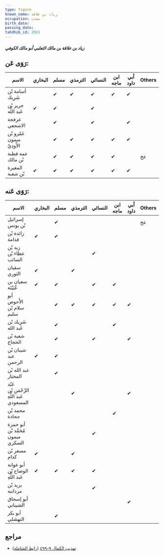 ```yaml
---
type: figure
known_name: زياد بن علاقة
occupation: محدث
birth_date:
passing_date:
tahdhib_id: 2061
---
```

##### زياد بن علاقة بن مالك الثعلبي أبو مالك الكوفي

## رَوَى عَن:
| الاسم                      | البخاري | مسلم | الترمذي | النسائي | ابن ماجه | أبي داود | Others |
| -------------------------- | ------- | ---- | ------- | ------- | -------- | -------- | ------ |
| أسامة بْن شَرِيك           |         | ✔    | ✔       | ✔       | ✔        | ✔        |        |
| جرير بْن عَبد اللَّه       | ✔       | ✔    |         | ✔       |          |          |        |
| عرفجة الاشجعي              |         | ✔    |         | ✔       |          | ✔        |        |
| عَمْرو بْن ميمون الأَودِيّ |         | ✔    | ✔       | ✔       | ✔        | ✔        |        |
| عمه قطبة بْن مالك          |         | ✔    | ✔       | ✔       | ✔        |          | عخ     |
| المغيرة بْن شعبة           | ✔       | ✔    | ✔       | ✔       | ✔        | ✔        |        |
## رَوَى عَنه:
| الاسم                                       | البخاري | مسلم | الترمذي | النسائي | ابن ماجه | أبي داود | Others |
| ------------------------------------------- | ------- | ---- | ------- | ------- | -------- | -------- | ------ |
| إسرائيل بْن يونس                            |         | ✔    |         |         |          |          | عخ     |
| زائدة بْن قدامة                             | ✔       | ✔    |         |         |          |          |        |
| زيد بْن عطاء بْن السائب                     |         |      |         | ✔       |          |          |        |
| سفيان الثوري                                | ✔       |      | ✔       |         |          |          |        |
| سفيان بن عُيَيْنَة                          | ✔       | ✔    |         | ✔       | ✔        |          |        |
| أبو الأَحوص سلام بْن سليم                   |         | ✔    | ✔       | ✔       | ✔        | ✔        |        |
| شَرِيك بْن عَبد الله                        |         | ✔    |         |         | ✔        |          |        |
| شعبة بْن الحجاج                             |         | ✔    |         | ✔       |          | ✔        |        |
| شيبان بْن عبد الرحمن                        | ✔       | ✔    |         |         |          |          |        |
| عبد الله بْن المختار                        |         | ✔    |         |         |          |          |        |
| عَبْد الرَّحْمَنِ بْن عَبد اللَّهِ المسعودي |         |      | ✔       |         |          | ✔        |        |
| محمد بْن جحادة                              |         |      |         |         | ✔        |          |        |
| أبو حمزة مُحَمَّد بْن ميمون السكري          |         |      |         | ✔       |          |          |        |
| مسعر بْن كدام                               | ✔       |      | ✔       |         |          |          |        |
| أبو عوانة الوضاح بْن عَبد اللَّهِ           | ✔       | ✔    | ✔       | ✔       |          |          |        |
| يزيد بْن مردانبه                            |         |      |         | ✔       |          |          |        |
| أبو إسحاق الشيباني                          |         |      |         |         |          | ✔        |        |
| أبو بكر النهشلي                             |         | ✔    |         |         |          |          |        |
## مراجع
- [تهذيب الكمال ٩-٤٩٩](obsidian://open?vault=Tahdhib-al-Kamal&file=Figures/٢٠٦١-زياد%20بن%20علاقة%20بن%20مالك%20الثعلبي%20أبو%20مالك%20الكوفي) ([رابط الشاملة](https://shamela.ws/book/3722/4739))